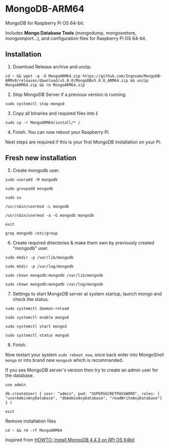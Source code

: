 # MongoDB-ARM64
MongoDB for Raspberry Pi OS 64-bit.

Includes **Mongo Database Tools** (mongodump, mongosretore, mongoimport...),
and configuration files for Raspberry Pi OS 64-bit.

## Installation
1. Download Release archive and unzip.

`cd ~ && wget -q -O MongoARM64.zip https://github.com/Inqnuam/MongoDB-ARMv8/releases/download/v5.0.0/MongoDBv5.0.0_ARM64.zip && unzip MongoARM64.zip && rm MongoARM64.zip`

2. Stop MongoDB Server if a previous version is running.

`sudo systemctl stop mongod`

3. Copy all binaries and required files into **/**.

`sudo cp -r MongoARM64/install/* /`

4. Finish. You can now reboot your Raspberry Pi.

Next steps are required if this is your first MongoDB installation on your Pi.

## Fresh new installation

5. Create mongodb user.

`sudo useradd -M mongodb`

`sudo groupadd mongodb`

`sudo su`

`/usr/sbin/usermod -L mongodb`

`/usr/sbin/usermod -a -G mongodb mongodb`

`exit`

`grep mongodb /etc/group`

6. Create required directories & make them own by previously created "mongodb" user.

`sudo mkdir -p /var/lib/mongodb`

`sudo mkdir -p /var/log/mongodb`

`sudo chown mongodb:mongodb /var/lib/mongodb`

`sudo chown mongodb:mongodb /var/log/mongodb`

7. Settings to start MongoDB server at system startup, launch mongo and check the status.

`sudo systemctl daemon-reload`

`sudo systemctl enable mongod`

`sudo systemctl start mongod`

`sudo systemctl status mongod`

8. Finish.

Now restart your system `sudo reboot now`, once back enter into MongoShell `mongo` or into brand new `mongosh` which is recommanded.

If you see MongoDB server's version then try to create an admin user for the database.

`use admin`

`db.createUser( { user: "admin",
            pwd: "SUPERSECRETPASSWORD",
            roles: [ "userAdminAnyDatabase",
                     "dbAdminAnyDatabase",
                     "readWriteAnyDatabase"] } )`
                     
`exit`

Remove installation files

`cd ~ && rm -rf MongoARM64`

Inspired from [HOWTO: Install MongoDB 4.4.3 on RPi OS 64bit](https://www.raspberrypi.org/forums/viewtopic.php?t=300028)
